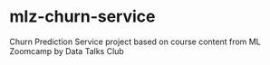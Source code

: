 # mlz-churn-service
Churn Prediction Service project based on course content from ML Zoomcamp by Data Talks Club
